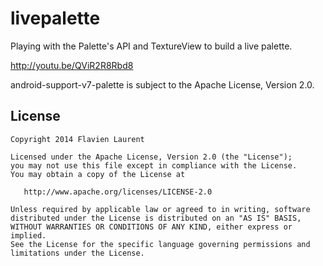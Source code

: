 livepalette
===========

Playing with the Palette's API and TextureView to build a live palette.

http://youtu.be/QViR2R8Rbd8

android-support-v7-palette is subject to the Apache License, Version 2.0.

License
-----------

    Copyright 2014 Flavien Laurent

    Licensed under the Apache License, Version 2.0 (the "License");
    you may not use this file except in compliance with the License.
    You may obtain a copy of the License at

       http://www.apache.org/licenses/LICENSE-2.0

    Unless required by applicable law or agreed to in writing, software
    distributed under the License is distributed on an "AS IS" BASIS,
    WITHOUT WARRANTIES OR CONDITIONS OF ANY KIND, either express or implied.
    See the License for the specific language governing permissions and
    limitations under the License.
